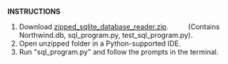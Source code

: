 **INSTRUCTIONS**

1. Download [zipped_sqlite_database_reader.zip](zipped_sqlite_database_reader.zip). &emsp; &emsp; (Contains Northwind.db, sql_program.py, test_sql_program.py).
2. Open unzipped folder in a Python-supported IDE.
3. Run "sql_program.py" and follow the prompts in the terminal.
